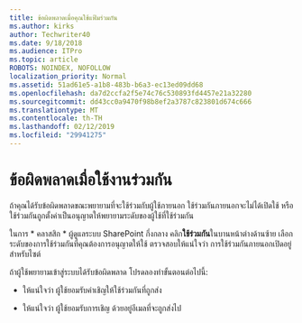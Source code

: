 ```yaml
---
title: ข้อผิดพลาดเมื่อคุณใช้แฟ้มร่วมกัน
ms.author: kirks
author: Techwriter40
ms.date: 9/18/2018
ms.audience: ITPro
ms.topic: article
ROBOTS: NOINDEX, NOFOLLOW
localization_priority: Normal
ms.assetid: 51ad61e5-a1b8-483b-b6a3-ec13ed09dd68
ms.openlocfilehash: da7d2ccfa2f5e74c76c530893fd4457e21a32280
ms.sourcegitcommit: dd43cc0a9470f98b8ef2a3787c823801d674c666
ms.translationtype: MT
ms.contentlocale: th-TH
ms.lasthandoff: 02/12/2019
ms.locfileid: "29941275"
---
```

# <a name="error-messages-when-sharing"></a>ข้อผิดพลาดเมื่อใช้งานร่วมกัน

ถ้าคุณได้รับข้อผิดพลาดขณะพยายามที่จะใช้ร่วมกับผู้ใช้ภายนอก ใช้ร่วมกันภายนอกจะไม่ได้เปิดใช้ หรือใช้ร่วมกันถูกตั้งค่าเป็นอนุญาตให้พยายามระดับของผู้ใช้ที่ใช้ร่วมกัน
  
ในการ * คลาสสิก * ผู้ดูแลระบบ SharePoint กึ่งกลาง คลิก**ใช้ร่วมกัน**ในบานหน้าต่างด้านซ้าย เลือกระดับของการใช้ร่วมกันที่คุณต้องการอนุญาตให้ใช้ ตรวจสอบให้แน่ใจว่า การใช้ร่วมกันภายนอกเปิดอยู่สำหรับไซต์ 
  
ถ้าผู้ใช้พยายามเข้าสู่ระบบได้รับข้อผิดพลาด โปรดลองทำขั้นตอนต่อไปนี้:
  
- ให้แน่ใจว่า ผู้ใช้ยอมรับคำเชิญให้ใช้ร่วมกันที่ถูกส่ง
    
- ให้แน่ใจว่า ผู้ใช้ยอมรับการเชิญ ด้วยอยู่อีเมลที่จะถูกส่งไป
    

